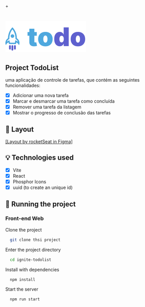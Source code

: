 +<h1 align="left">
  <img alt="Todo List" title="Todo List" src="./src/assets/todoListLogo.svg" />
</h1>

## Project TodoList 
uma aplicação de controle de tarefas, que contém as seguintes funcionalidades:

- [x] Adicionar uma nova tarefa
- [x] Marcar e desmarcar uma tarefa como concluída
- [x] Remover uma tarefa da listagem
- [x] Mostrar o progresso de conclusão das tarefas

## 🎨 Layout


[[Layout by rocketSeat in Figma]](<https://www.figma.com/file/YIxOSTesldtuZn1cKIha4n/ToDo-List-(Copy)?node-id=0%3A1&t=4knztIKv32Yg2SX3-0>)

<!-- ## 🎥 Implementation Video

In the GitHub edit, drag the video that it already puts on github itself.

## 👏 Learning and more implementations

Describe what you learned and implemented in the project. -->

## 💡 Technologies used

- [x] Vite
- [x] React
- [x] Phosphor Icons
- [x] uuid (to create an unique id)

## 🚀 Running the project

<!-- ### Back-end

Clone the project

```bash
  git clone https://link-para-o-projeto
```

Enter the project directory

```bash
  cd my-project
```

Install with dependencies

```bash
  npm install
```

Start the server

```bash
  npm run start
``` -->

### Front-end Web

Clone the project

```bash
  git clone thsi project
```

Enter the project directory

```bash
  cd ignite-todolist
```

Install with dependencies

```bash
  npm install
```

Start the server

```bash
  npm run start
```

<!-- 
## 🌎 License

This project is under the MIT license. See the [LICENSE](https://choosealicense.com/licenses/mit/) file for more details.-->
